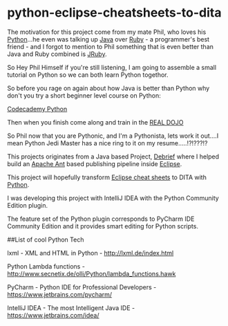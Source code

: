 # python-eclipse-cheatsheets-to-dita
The motivation for this project come from my mate Phil, who loves his [Python](https://www.python.org)...he even was talking up [Java](https://www.oracle.com/java/index.html) over [Ruby](https://www.ruby-lang.org/en/) - a programmer's best friend - and I forgot to mention to Phil something that is even better than Java and Ruby combined is [JRuby](http://jruby.org).

So Hey Phil Himself if you're still listening, I am going to assemble a small tutorial on Python so we can both learn Python togethor.

So before you rage on again about how Java is better than Python why don't you try a short beginner level course on Python:

[Codecademy Python](https://www.codecademy.com/learn/python)

Then when you finish come along and train in the [REAL DOJO](http://www.codewars.com)

So Phil now that you are Pythonic, and I'm a Pythonista, lets work it out....I mean Python Jedi Master has a nice ring to it on my resume.....!?!???!? 

This projects originates from a Java based Project, [Debrief](http://debrief.info/) where I helped build an [Apache Ant](http://ant.apache.org) based publishing pipeline inside [Eclipse](http://ant.apache.org).

This project will hopefully transform [Eclipse cheat sheets](http://help.eclipse.org/mars/index.jsp?topic=%2Forg.eclipse.platform.doc.user%2Freference%2Fref-cheatsheets.htm) to DITA with [Python](https://www.python.org).

I was developing this project with IntelliJ IDEA with the Python Community Edition plugin.

The feature set of the Python plugin corresponds to PyCharm IDE Community Edition and it provides smart editing for Python scripts.

##List of cool Python Tech

lxml - XML and HTML in Python - http://lxml.de/index.html

Python Lambda functions - http://www.secnetix.de/olli/Python/lambda_functions.hawk

PyCharm - Python IDE for Professional Developers - https://www.jetbrains.com/pycharm/

IntelliJ IDEA - The most Intelligent Java IDE - https://www.jetbrains.com/idea/
